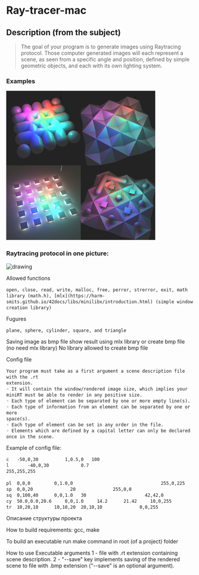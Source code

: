 # Ray-tracer-mac

## Description (from the subject)

> The goal of your program is to generate images using Raytracing protocol. Those computer generated images will each represent a scene, as seen from a specific angle and position, defined by simple geometric objects, and each with its own lighting system.

### Examples
<img src="scenes/example_images/example.jpg" alt="drawing" width="400"/>

### Raytracing protocol in one picture:  
<img src="https://developer.nvidia.com/sites/default/files/pictures/2018/RayTracing/ray-tracing-image-1.jpg" alt="drawing" width="400"/>

Allowed functions
```
open, close, read, write, malloc, free, perror, strerror, exit, math library (math.h), [mlx](https://harm-smits.github.io/42docs/libs/minilibx/introduction.html) (simple window creation library)
```

Fugures
```
plane, sphere, cylinder, square, and triangle
```

Saving image as bmp file
show result using mlx library or create bmp file (no need mlx library)
No library allowed to create bmp file

Config file
```
Your program must take as a first argument a scene description file with the .rt
extension.
◦ It will contain the window/rendered image size, which implies your miniRT must be able to render in any positive size.
◦ Each type of element can be separated by one or more empty line(s).
◦ Each type of information from an element can be separated by one or more
space(s).
◦ Each type of element can be set in any order in the file.
◦ Elements which are defined by a capital letter can only be declared once in the scene.
```
Example of config file:
```
c	-50,0,30          1,0.5,0	100
l       -40,0,30		    0.7				                  255,255,255

pl	0,0,0		  0,1.0,0						          255,0,225
sp	0,0,20				20				255,0,0
sq	0,100,40	  0,0,1.0	30				        42,42,0
cy	50.0,0.0,20.6	  0,0,1.0     14.2	    21.42	  10,0,255
tr	10,20,10	  10,10,20	20,10,10		      0,0,255
```

Описание структуры проекта

How to build
requirements: gcc, make

To build an executable run make command in root (of a project) folder

How to use
Executable arguments
1 - file with .rt extension containing scene description.
2 - "--save" key implements saving of the rendered scene to file with .bmp extension ("--save" is an optional argument).




